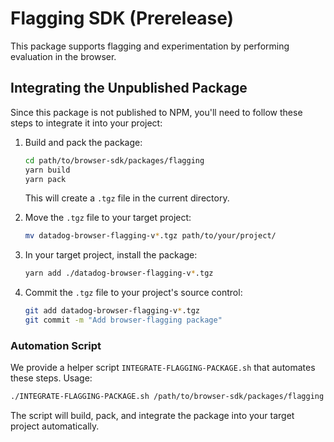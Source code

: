 # Flagging SDK (Prerelease)

This package supports flagging and experimentation by performing evaluation in the browser.

## Integrating the Unpublished Package

Since this package is not published to NPM, you'll need to follow these steps to integrate it into your project:

1. Build and pack the package:
   ```bash
   cd path/to/browser-sdk/packages/flagging
   yarn build
   yarn pack
   ```
   This will create a `.tgz` file in the current directory.

2. Move the `.tgz` file to your target project:
   ```bash
   mv datadog-browser-flagging-v*.tgz path/to/your/project/
   ```

3. In your target project, install the package:
   ```bash
   yarn add ./datadog-browser-flagging-v*.tgz
   ```

4. Commit the `.tgz` file to your project's source control:
   ```bash
   git add datadog-browser-flagging-v*.tgz
   git commit -m "Add browser-flagging package"
   ```

### Automation Script

We provide a helper script `INTEGRATE-FLAGGING-PACKAGE.sh` that automates these steps. Usage:

```bash
./INTEGRATE-FLAGGING-PACKAGE.sh /path/to/browser-sdk/packages/flagging /path/to/target/project
```

The script will build, pack, and integrate the package into your target project automatically.
